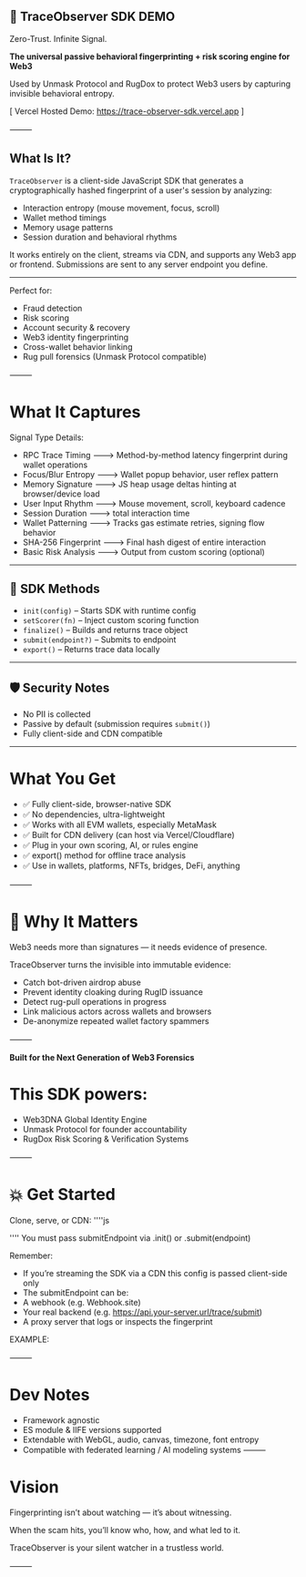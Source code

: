 
## 🧬 TraceObserver SDK DEMO

Zero-Trust. Infinite Signal.

**The universal passive behavioral fingerprinting + risk scoring engine for Web3**

Used by Unmask Protocol and RugDox to protect Web3 users by capturing invisible behavioral entropy.

[ Vercel Hosted Demo:  https://trace-observer-sdk.vercel.app ]

⸻

## What Is It?

`TraceObserver` is a client-side JavaScript SDK that generates a cryptographically hashed fingerprint of a user's session by analyzing:

- Interaction entropy (mouse movement, focus, scroll)
- Wallet method timings
- Memory usage patterns
- Session duration and behavioral rhythms

It works entirely on the client, streams via CDN, and supports any Web3 app or frontend. Submissions are sent to any server endpoint you define.

---

Perfect for:
- Fraud detection
- Risk scoring
- Account security & recovery
- Web3 identity fingerprinting
- Cross-wallet behavior linking
- Rug pull forensics (Unmask Protocol compatible)

⸻

# What It Captures

Signal Type	Details:
-  RPC Trace Timing	    --->   Method-by-method latency fingerprint during wallet operations
-  Focus/Blur Entropy	  --->   Wallet popup behavior, user reflex pattern
-  Memory Signature	    --->   JS heap usage deltas hinting at browser/device load
-  User Input Rhythm    --->	 Mouse movement, scroll, keyboard cadence
-  Session Duration     --->   total interaction time
-  Wallet Patterning	  --->   Tracks gas estimate retries, signing flow behavior
-  SHA-256 Fingerprint  --->   Final hash digest of entire interaction
-  Basic Risk Analysis  --->   Output from custom scoring (optional)

---

## 💾 SDK Methods

- `init(config)` – Starts SDK with runtime config
- `setScorer(fn)` – Inject custom scoring function
- `finalize()` – Builds and returns trace object
- `submit(endpoint?)` – Submits to endpoint
- `export()` – Returns trace data locally

---

## 🛡️ Security Notes

- No PII is collected
- Passive by default (submission requires `submit()`)
- Fully client-side and CDN compatible

---

# What You Get

- ✅ Fully client-side, browser-native SDK
- ✅ No dependencies, ultra-lightweight
- ✅ Works with all EVM wallets, especially MetaMask
- ✅ Built for CDN delivery (can host via Vercel/Cloudflare)
- ✅ Plug in your own scoring, AI, or rules engine
- ✅ export() method for offline trace analysis
- ✅ Use in wallets, platforms, NFTs, bridges, DeFi, anything

⸻

# 🧠 Why It Matters

Web3 needs more than signatures — it needs evidence of presence.

TraceObserver turns the invisible into immutable evidence:
- Catch bot-driven airdrop abuse
- Prevent identity cloaking during RugID issuance
- Detect rug-pull operations in progress
- Link malicious actors across wallets and browsers
- De-anonymize repeated wallet factory spammers

⸻

**Built for the Next Generation of Web3 Forensics**

# This SDK powers:
- Web3DNA Global Identity Engine
- Unmask Protocol for founder accountability
- RugDox Risk Scoring & Verification Systems

⸻

# 💥 Get Started

Clone, serve, or CDN:
''''js
<script src="https:// <URL-Of-Your-Chosen-SDK-Source> /trace-observer.sdk.js"></script>
''''
You must pass submitEndpoint via .init() or .submit(endpoint)

Remember:
- If you’re streaming the SDK via a CDN this config is passed client-side only
- The submitEndpoint can be:
- A webhook (e.g. Webhook.site)
- Your real backend (e.g. https://api.your-server.url/trace/submit)
- A proxy server that logs or inspects the fingerprint


EXAMPLE:

<script src="https://cdn.your-site-url.com/trace-observer.sdk.js"></script>
<script>
  TraceObserver.init({
    platform_id: "UNMASK_PLATFORM",
    wallet: "0x123...abc",  // optional: for RugID linkage
    submitEndpoint: "https://api.unmask-server/trace/submit", // ✅ required for sending
    captureUserInput: true,
    enableFocusEvents: true,
    enableMemorySampling: true,
    debug: true
  });

  // Optional: plug in your own scoring function
  TraceObserver.setScorer(trace => {
    let risk = 0;
    if (trace.rpcTimeline.length > 10) risk += 20;
    if (trace.userActions.length < 3) risk += 40;
    return { score: risk, flagged: risk > 40 };
  });

  // Later, after a wallet interaction or on button click:
  async function sendTrace() {
    const result = await TraceObserver.submit();
    console.log('Trace submitted:', result);
  }
</script>

⸻

# Dev Notes
- Framework agnostic
- ES module & IIFE versions supported
- Extendable with WebGL, audio, canvas, timezone, font entropy
- Compatible with federated learning / AI modeling systems
⸻

#  Vision

Fingerprinting isn’t about watching — it’s about witnessing.

When the scam hits, you’ll know who, how, and what led to it.

TraceObserver is your silent watcher in a trustless world.

⸻
